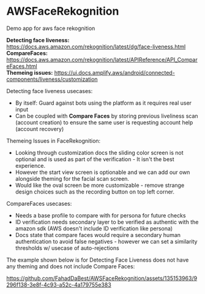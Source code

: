 # AWSFaceRekognition
Demo app for aws face rekognition

**Detecting face liveness:** https://docs.aws.amazon.com/rekognition/latest/dg/face-liveness.html <br>
**CompareFaces:** https://docs.aws.amazon.com/rekognition/latest/APIReference/API_CompareFaces.html <br>
**Themeing issues:** https://ui.docs.amplify.aws/android/connected-components/liveness/customization <br>

Detecting face liveness usecases: 
- By itself: Guard against bots using the platform as it requires real user input
- Can be coupled with <b>Compare Faces</b> by storing previous liveliness scan (account creation) to ensure the same user is requesting account help (account recovery)

Themeing Issues in FaceRekognition: 
- Looking through customization docs the sliding color screen is not optional and is used as part of the verification - It isn't the best experience.
- However the start view screen is optionable and we can add our own alongside theming for the facial scan screen.
- Would like the oval screen be more customizable - remove strange design choices such as the recording button on top left corner.

CompareFaces usecases:
- Needs a base profile to compare with for persona for future checks
- ID verification needs secondary layer to be verified as authentic with the amazon sdk (AWS doesn't include ID verification like persona)
- Docs state that compare faces would require a secondary human authentication to avoid false negatives - however we can set a similarity thresholds w/ usecase of auto-rejections 

The example shown below is for Detecting Face Liveness does not have any theming and does not include Compare Faces: 

https://github.com/FahadDaBest/AWSFaceRekognition/assets/135153963/9296f138-3e8f-4c93-a52c-4a179755e383

